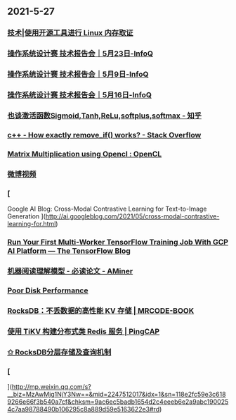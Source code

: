 
## 2021-5-27

### [技术|使用开源工具进行 Linux 内存取证](https://linux.cn/article-13425-1.html)

### [操作系统设计赛 技术报告会｜5月23日-InfoQ](https://www.infoq.cn/video/dNBU7DR10HrgIGdYixSY)

### [操作系统设计赛 技术报告会｜5月9日-InfoQ](https://www.infoq.cn/video/7JdENztMaRcXz8zAFass)

### [操作系统设计赛 技术报告会｜5月16日-InfoQ](https://www.infoq.cn/video/TMTlU3HDAC8ytLMshpFK)

### [也谈激活函数Sigmoid,Tanh,ReLu,softplus,softmax - 知乎](https://zhuanlan.zhihu.com/p/48776056)

### [c++ - How exactly remove_if() works? - Stack Overflow](https://stackoverflow.com/questions/67710057/how-exactly-remove-if-works)

### [Matrix Multiplication using Opencl : OpenCL](https://www.reddit.com/r/OpenCL/comments/nlf5if/matrix_multiplication_using_opencl/)

### [微博视频](https://video.h5.weibo.cn/1034:4640684372852742/4640847225686325)

### [
Google AI Blog: Cross-Modal Contrastive Learning for Text-to-Image Generation
](http://ai.googleblog.com/2021/05/cross-modal-contrastive-learning-for.html)

### [Run Your First Multi-Worker TensorFlow Training Job With GCP AI Platform — The TensorFlow Blog](https://blog.tensorflow.org/2021/05/run-your-first-multi-worker-tensorflow-training-job-with-gcp.html)

### [机器阅读理解模型 - 必读论文 - AMiner](https://www.aminer.cn/topic/60ab455f92c7f9be21024d0a)

### [Poor Disk Performance](http://www.brendangregg.com/blog/2021-05-09/poor-disk-performance.html)

### [RocksDB：不丢数据的高性能 KV 存储 | MRCODE-BOOK](https://zq99299.github.io/note-book/back-end-storage/03/10.html)

### [使用 TiKV 构建分布式类 Redis 服务 | PingCAP](https://pingcap.com/blog-cn/use-tikv-to-build-distributed-redis-service/)

### [✩ RocksDB分层存储及查询机制](https://phabricator.internetapi.cn/phame/post/view/7/rocksdb%E5%88%86%E5%B1%82%E5%AD%98%E5%82%A8%E5%8F%8A%E6%9F%A5%E8%AF%A2%E6%9C%BA%E5%88%B6/)

### [
](http://mp.weixin.qq.com/s?__biz=MzAwMjg1NjY3Nw==&mid=2247512017&idx=1&sn=118e2fc59e3c6189266e66f3b540a7cf&chksm=9ac6ec5badb1654d2c4eeeb6e2a9abc1900254c7aa98788490b106295c8a889d59e5163622e3#rd)